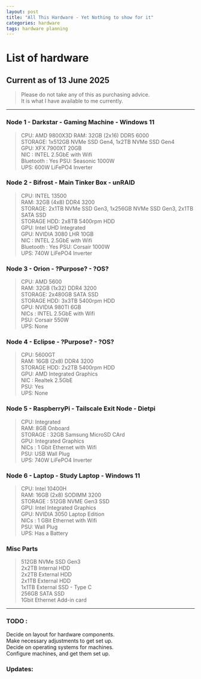 ```yaml
---
layout: post
title: "All This Hardware - Yet Nothing to show for it"
categories: hardware
tags: hardware planning 
---
```


# List of hardware  
## Current as of 13 June 2025

> Please do not take any of this as purchasing advice.  
> It is what I have available to me currently.

---

### Node 1 - Darkstar - Gaming Machine - Windows 11  

> CPU:    AMD 9800X3D
> RAM:     32GB (2x16) DDR5 6000  
> STORAGE: 1x512GB NVMe SSD Gen4, 1x2TB NVMe SSD Gen4  
> GPU:     XFX 7900XT  20GB  
> NIC : INTEL 2.5GbE  with Wifi  
> Bluetooth : Yes
> PSU:     Seasonic 1000W  
> UPS:     600W LiFePO4 Inverter  


### Node 2 - Bifrost - Main Tinker Box - unRAID

> CPU:        INTEL 13500   
> RAM:         32GB (4x8) DDR4 3200  
> STORAGE:     2x1TB NVMe SSD Gen3, 1x256GB NVMe SSD Gen3, 2x1TB SATA SSD  
> STORAGE HDD: 2x8TB 5400rpm HDD   
> GPU:  Intel UHD Integrated   
> GPU:  NVIDIA 3080 LHR 10GB  
> NIC : INTEL 2.5GbE  with Wifi  
> Bluetooth : Yes
> PSU:  Corsair 1000W  
> UPS:  740W LiFePO4 Inverter  




### Node 3 - Orion - ?Purpose? - ?OS?

> CPU:  AMD 5600  
> RAM:  32GB (1x32) DDR4 3200  
> STORAGE: 2x480GB SATA SSD  
> STORAGE HDD: 3x3TB 5400rpm HDD  
> GPU: NVIDIA 980TI 6GB  
> NICs : INTEL 2.5GbE with Wifi   
> PSU: Corsair 550W   
> UPS:  None


### Node 4 - Eclipse - ?Purpose? - ?OS?

> CPU:  5600GT  
> RAM:  16GB (2x8) DDR4 3200  
> STORAGE HDD: 2x2TB 5400rpm HDD  
> GPU:  AMD Integrated Graphics  
> NIC : Realtek 2.5GbE  
> PSU:  Yes  
> UPS:  None  

### Node 5 - RaspberryPi - Tailscale Exit Node - Dietpi

> CPU:  Integrated   
> RAM:  8GB Onboard    
> STORAGE : 32GB Samsung MicroSD CArd    
> GPU: Integrated Graphics  
> NICs : 1 Gbit Ethernet with Wifi    
> PSU:  USB Wall Plug  
> UPS:  740W LiFePO4 Inverter  


### Node 6 - Laptop - Study Laptop - Windows 11

> CPU: Intel 10400H   
> RAM:  16GB (2x8)  SODIMM 3200  
> STORAGE : 512GB NVME Gen3 SSD    
> GPU: Intel Integrated Graphics  
> GPU: NVIDIA 3050 Laptop Edition  
> NICs : 1 GBit Ethernet with Wifi  
> PSU:  Wall Plug  
> UPS:  Has a Battery  

### Misc Parts

> 512GB NVMe SSD Gen3  
> 2x2TB Internal HDD  
> 2x2TB External HDD  
> 2x1TB External HDD  
> 1x1TB External SSD - Type C  
> 256GB SATA SSD  
> 1Gbit Ethernet Add-in card

---

### TODO :

Decide on layout for hardware components.  
Make necessary adjustments to get set up.  
Decide on operating systems for machines.  
Configure machines, and get them set up.




### Updates:






